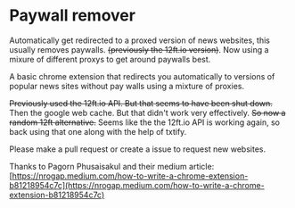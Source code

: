 # Paywall remover
Automatically get redirected to a proxed version of news websites, this usually removes paywalls. ~~(previously the 12ft.io version)~~. Now using a mixure of different proxys to get around paywalls best.

A basic chrome extension that redirects you automatically to versions of popular news sites without pay walls using a mixture of proxies.

~~Previously used the 12ft.io API. But that seems to have been shut down.~~ Then the google web cache. But that didn't work very effectively. ~~So now a random 12ft alternative.~~ Seems like the the 12ft.io API is working again, so back using that one along with the help of txtify.

Please make a pull request or create a issue to request new websites.


Thanks to Pagorn Phusaisakul and their medium article: [https://nrogap.medium.com/how-to-write-a-chrome-extension-b81218954c7c](https://nrogap.medium.com/how-to-write-a-chrome-extension-b81218954c7c)
